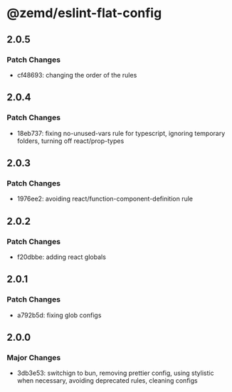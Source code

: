# @zemd/eslint-flat-config

## 2.0.5

### Patch Changes

- cf48693: changing the order of the rules

## 2.0.4

### Patch Changes

- 18eb737: fixing no-unused-vars rule for typescript, ignoring temporary folders, turning off react/prop-types

## 2.0.3

### Patch Changes

- 1976ee2: avoiding react/function-component-definition rule

## 2.0.2

### Patch Changes

- f20dbbe: adding react globals

## 2.0.1

### Patch Changes

- a792b5d: fixing glob configs

## 2.0.0

### Major Changes

- 3db3e53: switchign to bun, removing prettier config, using stylistic when necessary, avoiding deprecated rules, cleaning configs
